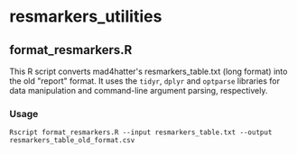 # resmarkers_utilities


## format_resmarkers.R

This R script converts mad4hatter's resmarkers_table.txt (long format) into the old "report" format. It uses the `tidyr`, `dplyr` and `optparse` libraries for data manipulation and command-line argument parsing, respectively.

### Usage

```shell
Rscript format_resmarkers.R --input resmarkers_table.txt --output resmarkers_table_old_format.csv
